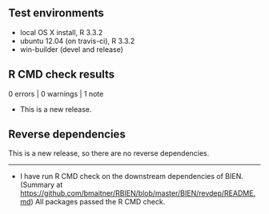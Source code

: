 ## Test environments
* local OS X install, R 3.3.2
* ubuntu 12.04 (on travis-ci), R 3.3.2
* win-builder (devel and release)

## R CMD check results

0 errors | 0 warnings | 1 note

* This is a new release.

## Reverse dependencies

This is a new release, so there are no reverse dependencies.

---

* I have run R CMD check on the downstream dependencies of BIEN.
  (Summary at https://github.com/bmaitner/RBIEN/blob/master/BIEN/revdep/README.md)
  All packages passed the R CMD check.
